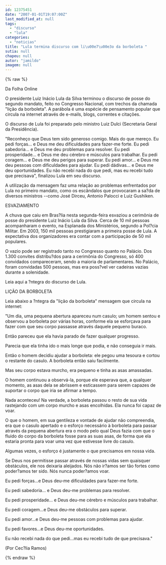 ```yaml
---
id: 12375451
date: "2007-01-01T19:07:00Z"
last_modified_at: null
tags:
  - "discurso"
  - "lula"
categories:
  - "noticias"
title: "Lula termina discurso com li\u00e7\u00e3o da borboleta "
sutia: null
chapeu: null
autor: "jamildo"
imagem: null
---
```

{% raw %}
<p>Da Folha Online</p>
<p>O presidente Luiz In&aacute;cio Lula da Silva terminou o discurso de posse do segundo mandato, feito no Congresso Nacional, com trechos da chamada "li&ccedil;&atilde;o da borboleta". A par&aacute;bola &eacute; uma esp&eacute;cie de pensamento popular que circula na internet atrav&eacute;s de e-mails, blogs, correntes e cita&ccedil;&otilde;es.</p>
<p>O discurso de Lula foi preparado pelo ministro Luiz Dulci (Secretaria Geral da Presid&ecirc;ncia).</p>
<p>"Reconhe&ccedil;o que Deus tem sido generoso comigo. Mais do que mere&ccedil;o. Eu pedi for&ccedil;as... e Deus me deu dificuldades para fazer-me forte. Eu pedi sabedoria... e Deus me deu problemas para resolver. Eu pedi prosperidade... e Deus me deu c&eacute;rebro e m&uacute;sculos para trabalhar. Eu pedi coragem... e Deus me deu perigos para superar. Eu pedi amor... e Deus me deu pessoas com dificuldades para ajudar. Eu pedi d&aacute;divas... e Deus me deu oportunidades. Eu n&atilde;o recebi nada do que pedi, mas eu recebi tudo que precisava", finalizou Lula em seu discurso.</p>
<p>A utiliza&ccedil;&atilde;o da mensagem faz uma rela&ccedil;&atilde;o ao problemas enfrentados por Lula no primeiro mandato, como os esc&acirc;ndalos que provocaram a sa?da de diversos ministros --como Jos&eacute; Dirceu, Antonio Palocci e Luiz Gushiken.</p>
<p>ESVAZIAMENTO</p>
<p>A chuva que caiu em Bras?lia nesta segunda-feira esvaziou a cerim&ocirc;nia de posse do presidente Luiz In&aacute;cio Lula da Silva. Cerca de 10 mil pessoas acompanharam o evento, na Esplanada dos Minist&eacute;rios, segundo a Pol?cia Militar. Em 2003, 150 mil pessoas prestigiaram a primeira posse de Lula. A expectativa dos organizadores era contar com a participa&ccedil;&atilde;o de 50 mil populares.</p>
<p>O vazio pode ser registrado tanto no Congresso quanto no Pal&aacute;cio. Dos 1.300 convites distribu?dos para a cerim&ocirc;nia do Congresso, s&oacute; 400 convidados compareceram, sendo a maioria de parlamentares. No Pal&aacute;cio, foram convidadas 500 pessoas, mas era poss?vel ver cadeiras vazias durante a solenidade.</p>
<p>Leia aqui a ?ntegra do discurso de Lula.</p>
<p>LI&Ccedil;&Atilde;O DA BORBOLETA</p>
<p>Leia abaixo a ?ntegra da "li&ccedil;&atilde;o da borboleta" mensagem que circula na internet:</p>
<p>"Um dia, uma pequena abertura apareceu num casulo; um homem sentou e observou a borboleta por v&aacute;rias horas, conforme ela se esfor&ccedil;ava para fazer com que seu corpo passasse atrav&eacute;s daquele pequeno buraco.</p>
<p>Ent&atilde;o pareceu que ela havia parado de fazer qualquer progresso.</p>
<p>Parecia que ela tinha ido o mais longe que podia, e n&atilde;o conseguia ir mais.</p>
<p>Ent&atilde;o o homem decidiu ajudar a borboleta: ele pegou uma tesoura e cortou o restante do casulo. A borboleta ent&atilde;o saiu facilmente.</p>
<p>Mas seu corpo estava murcho, era pequeno e tinha as asas amassadas.</p>
<p>O homem continuou a observ&aacute;-la, porque ele esperava que, a qualquer momento, as asas dela se abrissem e esticassem para serem capazes de suportar o corpo que iria se afirmar a tempo.</p>
<p>Nada aconteceu! Na verdade, a borboleta passou o resto de sua vida rastejando com um corpo murcho e asas encolhidas. Ela nunca foi capaz de voar.</p>
<p>O que o homem, em sua gentileza e vontade de ajudar n&atilde;o compreendia, era que o casulo apertado e o esfor&ccedil;o necess&aacute;rio &agrave; borboleta para passar atrav&eacute;s da pequena abertura era o modo pelo qual Deus fazia com que o fluido do corpo da borboleta fosse para as suas asas, de forma que ela estaria pronta para voar uma vez que estivesse livre do casulo.</p>
<p>Algumas vezes, o esfor&ccedil;o &eacute; justamente o que precisamos em nossa vida.</p>
<p>Se Deus nos permitisse passar atrav&eacute;s de nossas vidas sem quaisquer obst&aacute;culos, ele nos deixaria aleijados. N&oacute;s n&atilde;o ir?amos ser t&atilde;o fortes como poder?amos ter sido. N&oacute;s nunca poder?amos voar.</p>
<p>Eu pedi for&ccedil;as...e Deus deu-me dificuldades para fazer-me forte.</p>
<p>Eu pedi sabedoria... e Deus deu-me problemas para resolver.</p>
<p>Eu pedi prosperidade... e Deus deu-me c&eacute;rebro e m&uacute;sculos para trabalhar.</p>
<p>Eu pedi coragem...e Deus deu-me obst&aacute;culos para superar.</p>
<p>Eu pedi amor...e Deus deu-me pessoas com problemas para ajudar.</p>
<p>Eu pedi favores...e Deus deu-me oportunidades.</p>
<p>Eu n&atilde;o recebi nada do que pedi...mas eu recebi tudo de que precisava."</p>
<p>(Por Cec?lia Ramos)</p>
{% endraw %}